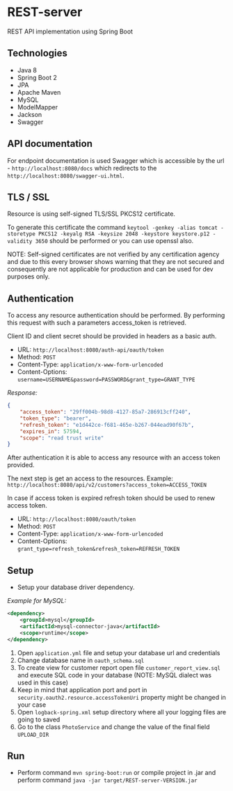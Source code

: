 # REST-server
REST API implementation using Spring Boot

## Technologies
* Java 8
* Spring Boot 2
* JPA
* Apache Maven
* MySQL
* ModelMapper
* Jackson
* Swagger

## API documentation
For endpoint documentation is used Swagger which is accessible by the url - `http://localhost:8080/docs` which redirects to the `http://localhost:8080/swagger-ui.html`.

## TLS / SSL
Resource is using self-signed TLS/SSL PKCS12 certificate.

To generate this certificate the command `keytool -genkey -alias tomcat -storetype PKCS12 -keyalg RSA -keysize 2048 -keystore keystore.p12 -validity 3650` should be performed or you can use openssl also.

NOTE: Self-signed certificates are not verified by any certification agency and due to this every browser shows warning that they are not secured and consequently are not applicable for production and can be used for dev purposes only.

## Authentication
To access any resource authentication should be performed. By performing this request with such a parameters access_token is retrieved.

Client ID and client secret should be provided in headers as a basic auth.

* URL: `http://localhost:8080/auth-api/oauth/token`
* Method: `POST`
* Content-Type: `application/x-www-form-urlencoded`
* Content-Options: `username=USERNAME&password=PASSWORD&grant_type=GRANT_TYPE`

_Response:_
```json
{
    "access_token": "29ff004b-98d8-4127-85a7-286913cff240",
    "token_type": "bearer",
    "refresh_token": "e1d442ce-f681-465e-b267-044ead90f67b",
    "expires_in": 57594,
    "scope": "read trust write"
}
```

After authentication it is able to access any resource with an access token provided.

The next step is get an access to the resources. Example: `http://localhost:8080/api/v2/customers?access_token=ACCESS_TOKEN`

In case if access token is expired refresh token should be used to renew access token.

* URL: `http://localhost:8080/oauth/token`
* Method: `POST`
* Content-Type: `application/x-www-form-urlencoded`
* Content-Options: `grant_type=refresh_token&refresh_token=REFRESH_TOKEN`

## Setup
* Setup your database driver dependency.

_Example for MySQL:_
```xml
<dependency>
    <groupId>mysql</groupId>
    <artifactId>mysql-connector-java</artifactId>
    <scope>runtime</scope>
</dependency>
```

1. Open `application.yml` file and setup your database url and credentials
2. Change database name in `oauth_schema.sql`
3. To create view for customer report open file `customer_report_view.sql` and execute SQL code in your database (NOTE: MySQL dialect was used in this case)
4. Keep in mind that application port and port in `security.oauth2.resource.accessTokenUri` property might be changed in your case
5. Open `logback-spring.xml` setup directory where all your logging files are going to saved
6. Go to the class `PhotoService` and change the value of the final field `UPLOAD_DIR`

## Run
* Perform command `mvn spring-boot:run` or compile project in .jar and perform command `java -jar target/REST-server-VERSION.jar`